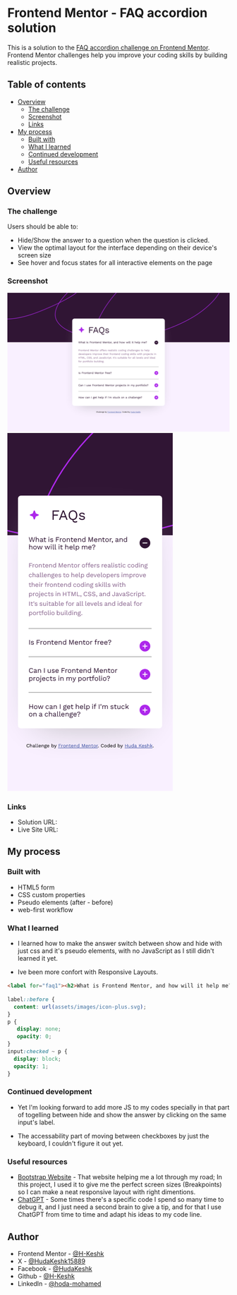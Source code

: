 # Frontend Mentor - FAQ accordion solution

This is a solution to the [FAQ accordion challenge on Frontend Mentor](https://www.frontendmentor.io/challenges/faq-accordion-wyfFdeBwBz). Frontend Mentor challenges help you improve your coding skills by building realistic projects.

## Table of contents

- [Overview](#overview)
  - [The challenge](#the-challenge)
  - [Screenshot](#screenshot)
  - [Links](#links)
- [My process](#my-process)
  - [Built with](#built-with)
  - [What I learned](#what-i-learned)
  - [Continued development](#continued-development)
  - [Useful resources](#useful-resources)
- [Author](#author)

## Overview

### The challenge

Users should be able to:

- Hide/Show the answer to a question when the question is clicked.
- View the optimal layout for the interface depending on their device's screen size
- See hover and focus states for all interactive elements on the page

### Screenshot

![](./Screenshot%20web.png)
![](./Screenshot%20mob.png)


### Links

- Solution URL: [](https://github.com/H-Keshk/faq-accordion-main)
- Live Site URL: [](https://h-keshk.github.io/faq-accordion-main/)

## My process

### Built with

- HTML5 form
- CSS custom properties
- Pseudo elements (after - before)
- web-first workflow

### What I learned

- I learned how to make the answer switch between show and hide with just css and it's pseudo elements, with no JavaScript as I still didn't learned it yet.

- Ive been more confort with Responsive Layouts.

```html
<label for="faq1"><h2>What is Frontend Mentor, and how will it help me?</h2></label>
```
```css
label::before {
  content: url(assets/images/icon-plus.svg);
}
p {
   display: none;
   opacity: 0;
}
input:checked ~ p {
  display: block;
  opacity: 1;
}
```


### Continued development

- Yet I'm looking forward to add more JS to my codes specially in that part of togelling between hide and show the answer by clicking on the same input's label.

- The accessability part of moving between checkboxes by just the keyboard, I couldn't figure it out yet.

### Useful resources

- [Bootstrap Website](https:///getbootstrap.com/) - That website helping me a lot through my road; In this project, I used it to give me the perfect screen sizes (Breakpoints) so I can make a neat responsive layout with right dimentions.
- [ChatGPT](https://chatgpt.com/) - Some times there's a specific code I spend so many time to debug it, and I just need a second brain to give a tip, and for that I use ChatGPT from time to time and adapt his ideas to my code line.

## Author

- Frontend Mentor - [@H-Keshk](https://www.frontendmentor.io/profile/H-Keshk)
- X - [@HudaKeshk15889](https://www.twitter.com/HudaKeshk15889)
- Facebook - [@HudaKeshk](https://www.facebook.com/HudaKeshk)
- Github - [@H-Keshk](https://github.com/H-Keshk)
- LinkedIn - [@hoda-mohamed](https://www.linkedin.com/in/hoda-mohamed-180735107/)


